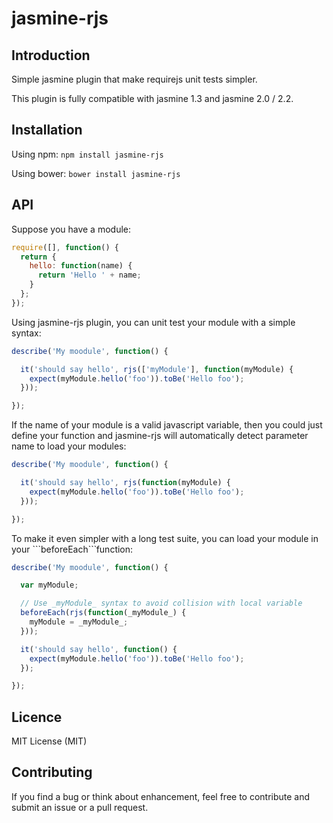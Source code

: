 # jasmine-rjs

## Introduction

Simple jasmine plugin that make requirejs unit tests simpler.

This plugin is fully compatible with jasmine 1.3 and jasmine 2.0 / 2.2.

## Installation

Using npm: ```npm install jasmine-rjs```

Using bower: ```bower install jasmine-rjs```

## API

Suppose you have a module:

```javascript
require([], function() {
  return {
    hello: function(name) {
      return 'Hello ' + name;
    }
  };
});
```

Using jasmine-rjs plugin, you can unit test your module with a simple syntax:

```javascript
describe('My moodule', function() {

  it('should say hello', rjs(['myModule'], function(myModule) {
    expect(myModule.hello('foo')).toBe('Hello foo');
  }));

});
```

If the name of your module is a valid javascript variable, then you could just define your function and jasmine-rjs will automatically detect parameter name to load your modules:

```javascript
describe('My moodule', function() {

  it('should say hello', rjs(function(myModule) {
    expect(myModule.hello('foo')).toBe('Hello foo');
  }));

});
```

To make it even simpler with a long test suite, you can load your module in your ```beforeEach``̀ function:

```javascript
describe('My moodule', function() {

  var myModule;

  // Use _myModule_ syntax to avoid collision with local variable
  beforeEach(rjs(function(_myModule_) {
    myModule = _myModule_;
  }));

  it('should say hello', function() {
    expect(myModule.hello('foo')).toBe('Hello foo');
  });

});
```

## Licence

MIT License (MIT)

## Contributing

If you find a bug or think about enhancement, feel free to contribute and submit an issue or a pull request.
